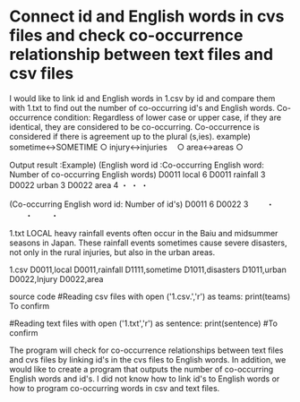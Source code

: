 
# Connect id and English words in cvs files and check co-occurrence relationship between text files and csv files

I would like to link id and English words in 1.csv by id and compare them with 1.txt to find out the number of co-occurring id's and English words.
Co-occurrence condition: Regardless of lower case or upper case, if they are identical, they are considered to be co-occurring.
Co-occurrence is considered if there is agreement up to the plural (s,ies).
example)
             sometime↔SOMETIME ○
             injury↔injuries　 ○
             area↔areas        ○

Output result :Example)
(English word id :Co-occurring English word: Number of co-occurring English words)
D0011  local 6
D0011  rainfall 3
D0022  urban 3
D0022  area  4
    ・
    ・
    ・

(Co-occurring English word id: Number of id's)
D0011  6
D0022  3
　　・
　　・
　　・

1.txt
LOCAL heavy rainfall events often occur in the Baiu and midsummer seasons in Japan.
These rainfall events sometimes cause severe disasters, not only in the rural injuries, but also in the urban areas.

1.csv
D0011,local
D0011,rainfall
D1111,sometime
D1011,disasters
D1011,urban
D0022,Injury
D0022,area

source code
#Reading csv files
with open ('1.csv.','r') as teams:
  print(teams) To confirm

#Reading text files
with open ('1.txt','r') as sentence:
  print(sentence) #To confirm


The program will check for co-occurrence relationships between text files and cvs files by linking id's in the cvs files to English words. In addition, we would like to create a program that outputs the number of co-occurring English words and id's.
I did not know how to link id's to English words or how to program co-occurring words in csv and text files.


        